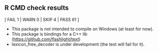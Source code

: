 

## R CMD check results

[ FAIL 1 | WARN 0 | SKIP 4 | PASS 61 ]

* This package is not intended to compile on Windows (at least for now).
* This package is bindings for a C++ lib (https://github.com/flashlight/text)
* lexicon_free_decoder is under development (the test will fail for it).
